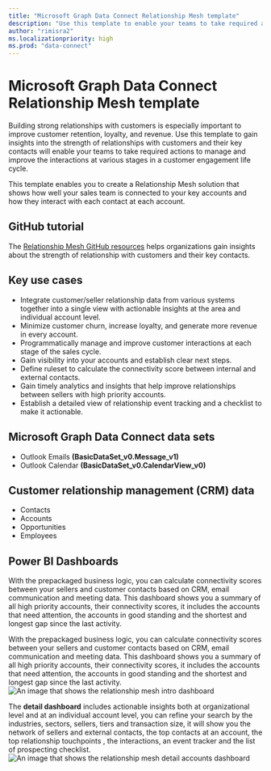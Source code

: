 ```yaml
---
title: "Microsoft Graph Data Connect Relationship Mesh template"
description: "Use this template to enable your teams to take required actions to manage and improve the interactions at various stages in a customer engagement life cycle."
author: "rimisra2"
ms.localizationpriority: high
ms.prod: "data-connect"
---
```


# Microsoft Graph Data Connect Relationship Mesh template

Building strong relationships with customers is especially important to improve customer retention, loyalty, and revenue. Use this template to gain insights into the strength of relationships with customers and their key contacts will enable your teams to take required actions to manage and improve the interactions at various stages in a customer engagement life cycle. 

This template enables you to create a Relationship Mesh solution that shows how well your sales team is connected to your key accounts and how they interact with each contact at each account. 

 ## GitHub tutorial

The [Relationship Mesh GitHub resources](https://github.com/microsoft/Relationship-Mesh-Solution-Accelerator-with-MGDC-and-Azure-Synapse-Analytics) helps organizations gain insights about the strength of relationship with customers and their key contacts.

## Key use cases 
- Integrate customer/seller relationship data from various systems together into a single view with actionable insights at the area and individual account level.  
- Minimize customer churn, increase loyalty, and generate more revenue in every account.  
- Programmatically manage and improve customer interactions at each stage of the sales cycle. 
- Gain visibility into your accounts and establish clear next steps. 
- Define ruleset to calculate the connectivity score between internal and external contacts.  
- Gain timely analytics and insights that help improve relationships between sellers with high priority accounts. 
- Establish a detailed view of relationship event tracking and a checklist to make it actionable.  

## Microsoft Graph Data Connect data sets 
- Outlook Emails **(BasicDataSet_v0.Message_v1)** 
- Outlook Calendar **(BasicDataSet_v0.CalendarView_v0)** 


## Customer relationship management (CRM) data 
- Contacts 
- Accounts 
- Opportunities  
- Employees 

 
## Power BI Dashboards 
With the prepackaged business logic, you can calculate connectivity scores between your sellers and customer contacts based on CRM, email communication and meeting data. This dashboard shows you a summary of all high priority accounts, their connectivity scores, it includes the accounts that need attention, the accounts in good standing and the shortest and longest gap since the last activity.

With the prepackaged business logic, you can calculate connectivity scores between your sellers and customer contacts based on CRM, email communication and meeting data. This dashboard shows you a summary of all high priority accounts, their connectivity scores, it includes the accounts that need attention, the accounts in good standing and the shortest and longest gap since the last activity.
![An image that shows the relationship mesh intro dashboard](images/data-connect-templates-mesh-intro.png)

The **detail dashboard** includes actionable insights both at organizational level and at an individual account level, you can refine your search by the industries, sectors, sellers, tiers and transaction size, it will show you the network of sellers and external contacts, the top contacts at an account, the top relationship touchpoints , the interactions, an event tracker and the list of prospecting checklist. 
![An image that shows the relationship mesh detail accounts dashboard](images/data-connect-templates-mesh-account.png)
